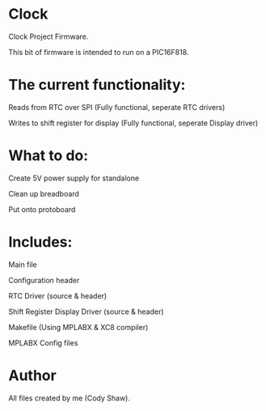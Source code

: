Clock 
=====

Clock Project Firmware. 


This bit of firmware is intended to run on a PIC16F818.

The current functionality:
=====
Reads from RTC over SPI (Fully functional, seperate RTC drivers)

Writes to shift register for display (Fully functional, seperate Display driver)

What to do:
=====
Create 5V power supply for standalone

Clean up breadboard

Put onto protoboard

Includes:
=====
Main file

Configuration header

RTC Driver (source & header)

Shift Register Display Driver (source & header)


Makefile (Using MPLABX & XC8 compiler)

MPLABX Config files

Author
=====
All files created by me (Cody Shaw). 
